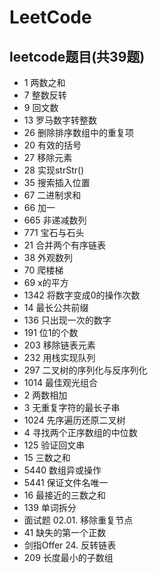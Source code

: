 # LeetCode

## leetcode题目(共39题)

+ 1 两数之和
+ 7 整数反转
+ 9 回文数
+ 13 罗马数字转整数
+ 26 删除排序数组中的重复项
+ 20 有效的括号
+ 27 移除元素
+ 28 实现strStr()
+ 35 搜索插入位置
+ 67 二进制求和
+ 66 加一
+ 665 非递减数列
+ 771 宝石与石头
+ 21 合并两个有序链表
+ 38 外观数列
+ 70 爬楼梯
+ 69 x的平方
+ 1342 将数字变成0的操作次数
+ 14 最长公共前缀
+ 136 只出现一次的数字
+ 191 位1的个数
+ 203 移除链表元素
+ 232 用栈实现队列
+ 297 二叉树的序列化与反序列化
+ 1014 最佳观光组合
+ 2 两数相加
+ 3 无重复字符的最长子串
+ 1024 先序遍历还原二叉树
+ 4 寻找两个正序数组的中位数
+ 125 验证回文串
+ 15 三数之和
+ 5440 数组异或操作
+ 5441 保证文件名唯一
+ 16 最接近的三数之和
+ 139 单词拆分
+ 面试题 02.01. 移除重复节点
+ 41 缺失的第一个正数
+ 剑指Offer 24. 反转链表
+ 209 长度最小的子数组
